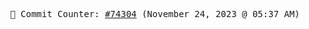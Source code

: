 <p align="center">
    <samp>
        📮 Commit Counter: <a href="https://github.com/Javascript-void0/Javascript-void0/commits/main">#74304</a> (November 24, 2023 @ 05:37 AM)
    </samp>
</p>